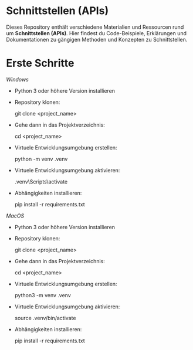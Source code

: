 # Schnittstellen (APIs)

Dieses Repository enthält verschiedene Materialien und Ressourcen rund um **Schnittstellen (APIs)**.
Hier findest du Code-Beispiele, Erklärungen und Dokumentationen zu gängigen Methoden und Konzepten zu Schnittstellen.

# Erste Schritte

_Windows_

- Python 3 oder höhere Version installieren
- Repository klonen:

  git clone <git lab template url> <project_name>

- Gehe dann in das Projektverzeichnis:

  cd <project_name>

- Virtuele Entwicklungsumgebung erstellen:

  python -m venv .venv

- Virtuele Entwicklungsumgebung aktivieren:

  .venv\Scripts\activate

- Abhängigkeiten installieren:

  pip install -r requirements.txt

_MacOS_

- Python 3 oder höhere Version installieren
- Repository klonen:

  git clone <git lab template url> <project_name>

- Gehe dann in das Projektverzeichnis:

  cd <project_name>

- Virtuele Entwicklungsumgebung erstellen:

  python3 -m venv .venv

- Virtuele Entwicklungsumgebung aktivieren:

  source .venv/bin/activate

- Abhängigkeiten installieren:

  pip install -r requirements.txt
